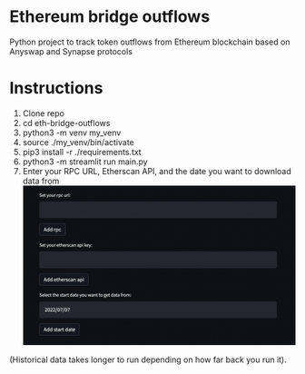 # Ethereum bridge outflows
 Python project to track token outflows from Ethereum blockchain based on Anyswap and Synapse protocols


# Instructions

1) Clone repo
2) cd eth-bridge-outflows
3) python3 -m venv my_venv
4) source ./my_venv/bin/activate
5) pip3 install -r ./requirements.txt
6) python3 -m streamlit run main.py
7) Enter your RPC URL, Etherscan API, and the date you want to download data from
![](assets/interface.png)

(Historical data takes longer to run depending on how far back you run it).